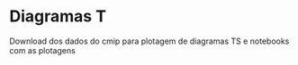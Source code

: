 # Diagramas T 
Download dos dados do cmip para plotagem de diagramas TS e notebooks com as plotagens
